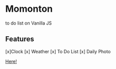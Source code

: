# Momonton
to do list on Vanilla JS

## Features
[x]Clock
[x] Weather
[x] To Do List
[x] Daily Photo


[Here!]()
